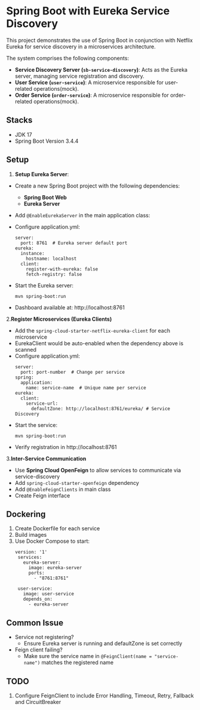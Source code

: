 # Spring Boot with Eureka Service Discovery

This project demonstrates the use of Spring Boot in conjunction with Netflix Eureka for service discovery in a microservices architecture.

The system comprises the following components:

- **Service Discovery Server (`sb-service-discovery`)**: Acts as the Eureka server, managing service registration and discovery.
- **User Service (`user-service`)**: A microservice responsible for user-related operations(mock).
- **Order Service (`order-service`)**: A microservice responsible for order-related operations(mock).

## Stacks
- JDK 17
- Spring Boot Version 3.4.4


## Setup
1. **Setup Eureka Server**:
- Create a new Spring Boot project with the following dependencies:
  - **Spring Boot Web**
  - **Eureka Server**
 
- Add `@EnableEurekaServer` in the main application class:
- Configure application.yml:
  ```
  server:
    port: 8761  # Eureka server default port
  eureka:
    instance:
      hostname: localhost
    client:
      register-with-eureka: false
      fetch-registry: false
  ```
- Start the Eureka server:
  ```
  mvn spring-boot:run
  ```
- Dashboard available at: http://localhost:8761

2.**Register Microservices (Eureka Clients)**
- Add the `spring-cloud-starter-netflix-eureka-client` for each microservice
- EurekaClient would be auto-enabled when the dependency above is scanned
- Configure application.yml:
  ```
  server:
    port: port-number  # Change per service
  spring:
    application:
      name: service-name  # Unique name per service
  eureka:
    client:
      service-url:
        defaultZone: http://localhost:8761/eureka/ # Service Discovery 
  ```
- Start the service:
  ```
  mvn spring-boot:run
  ```
- Verify registration in http://localhost:8761

3.**Inter-Service Communication**
- Use **Spring Cloud OpenFeign** to allow services to communicate via service-discovery
- Add `spring-cloud-starter-openfeign` dependency
- Add `@EnableFeignClients` in main class
- Create Feign interface

## Dockering
1. Create Dockerfile for each service
2. Build images
3. Use Docker Compose to start:
   ```
   version: '1'
    services:
      eureka-server:
        image: eureka-server
        ports:
          - "8761:8761"
    
    user-service:
      image: user-service
      depends_on:
        - eureka-server
    ```

## Common Issue
- Service not registering?
  - Ensure Eureka server is running and defaultZone is set correctly
- Feign client failing?
  - Make sure the service name in `@FeignClient(name = "service-name")` matches the registered name

## TODO
1. Configure FeignClient to include Error Handling, Timeout, Retry, Fallback and CircuitBreaker